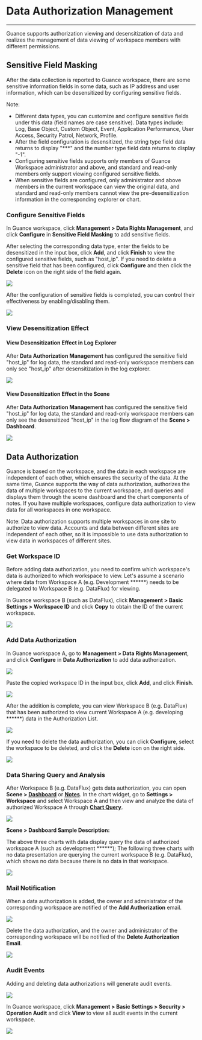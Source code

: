 # Data Authorization Management
---

Guance supports authorization viewing and desensitization of data and realizes the management of data viewing of workspace members with different permissions.


## Sensitive Field Masking

After the data collection is reported to Guance workspace, there are some sensitive information fields in some data, such as IP address and user information, which can be desensitized by configuring sensitive fields.

Note:

- Different data types, you can customize and configure sensitive fields under this data (field names are case sensitive). Data types include: Log, Base Object, Custom Object, Event, Application Performance, User Access, Security Patrol, Network, Profile.
- After the field configuration is desensitized, the string type field data returns to display "***" and the number type field data returns to display "-1".
- Configuring sensitive fields supports only members of Guance Workspace administrator and above, and standard and read-only members only support viewing configured sensitive fields.
- When sensitive fields are configured, only administrator and above members in the current workspace can view the original data, and standard and read-only members cannot view the pre-desensitization information in the corresponding explorer or chart.

### Configure Sensitive Fields

In Guance workspace, click **Management > Data Rights Management**, and click **Configure** in **Sensitive Field Masking** to add sensitive fields.

After selecting the corresponding data type, enter the fields to be desensitized in the input box, click **Add**, and click **Finish** to view the configured sensitive fields, such as "host_ip". If you need to delete a sensitive field that has been configured, click **Configure** and then click the **Delete** icon on the right side of the field again.

![](img/2.field_1.png)

After the configuration of sensitive fields is completed, you can control their effectiveness by enabling/disabling them.

![](img/2.field_2.gif)

### View Desensitization Effect


#### View Desensitization Effect in Log Explorer

After **Data Authorization Management** has configured the sensitive field "host_ip" for log data, the standard and read-only workspace members can only see "host_ip" after desensitization in the log explorer.

![](img/3.data_7.png)


#### View Desensitization Effect in the Scene

After **Data Authorization Management** has configured the sensitive field "host_ip" for log data, the standard and read-only workspace members can only see the desensitized "host_ip" in the log flow diagram of the **Scene > Dashboard**.

![](img/3.data_8.png)

## Data Authorization

Guance is based on the workspace, and the data in each workspace are independent of each other, which ensures the security of the data. At the same time, Guance supports the way of data authorization, authorizes the data of multiple workspaces to the current workspace, and queries and displays them through the scene dashboard and the chart components of notes. If you have multiple workspaces, configure data authorization to view data for all workspaces in one workspace.

Note: Data authorization supports multiple workspaces in one site to authorize to view data. Accounts and data between different sites are independent of each other, so it is impossible to use data authorization to view data in workspaces of different sites.

### Get Workspace ID

Before adding data authorization, you need to confirm which workspace's data is authorized to which workspace to view. Let's assume a scenario where data from Workspace A (e.g. Development ******) needs to be delegated to Workspace B (e.g. DataFlux) for viewing.

In Guance workspace B (such as DataFlux), click **Management > Basic Settings > Workspace ID** and click **Copy** to obtain the ID of the current workspace.

![](img/9.dataauth_11.png)


### Add Data Authorization

In Guance workspace A, go to **Management > Data Rights Management**, and click **Configure** in **Data Authorization** to add data authorization.

![](img/3.data_1.png)

Paste the copied workspace ID in the input box, click **Add**, and click **Finish**.

![](img/3.data_3.png)

After the addition is complete, you can view Workspace B (e.g. DataFlux) that has been authorized to view current Workspace A (e.g. developing ******) data in the Authorization List.

![](img/3.data_1.png)

If you need to delete the data authorization, you can click **Configure**, select the workspace to be deleted, and click the **Delete** icon on the right side.

![](img/3.data_2.png)


### Data Sharing Query and Analysis

After Workspace B (e.g. DataFlux) gets data authorization, you can open **Scene > [Dashboard](../scene/dashboard.md)** or **[Notes](../scene/note.md)**. In the chart widget, go to **Settings > Workspace** and select Workspace A and then view and analyze the data of authorized Workspace A through **[Chart Query](../scene/visual-chart/chart-query.md)**.

![](img/9.dataauth_7.png)

**Scene > Dashboard Sample Description:**

The above three charts with data display query the data of authorized workspace A (such as development ******); The following three charts with no data presentation are querying the current workspace B (e.g. DataFlux), which shows no data because there is no data in that workspace.

![](img/9.dataauth_8.png)


### Mail Notification

When a data authorization is added, the owner and administrator of the corresponding workspace are notified of the **Add Authorization** email.

![](img/9.dataauth_9.png)

Delete the data authorization, and the owner and administrator of the corresponding workspace will be notified of the **Delete Authorization Email**.

![](img/9.dataauth_10.png)

### Audit Events

Adding and deleting data authorizations will generate audit events.

![](img/9.dataauth_12.png)

In Guance workspace, click **Management > Basic Settings > Security > Operation Audit** and click **View** to view all audit events in the current workspace.

![](img/9.dataauth_11.png)





